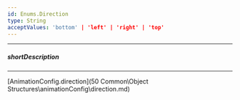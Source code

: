 ```yaml
---
id: Enums.Direction
type: String
acceptValues: 'bottom' | 'left' | 'right' | 'top'
---
```

---
##### shortDescription
<!-- Description goes here -->

---
<!-- Description goes here -->
[AnimationConfig.direction](50 Common\Object Structures\animationConfig\direction.md)